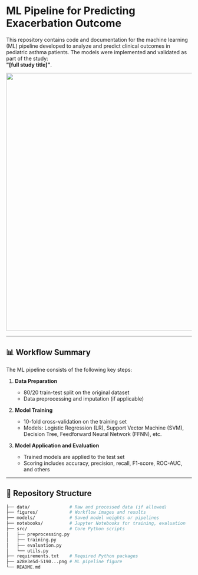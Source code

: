 # ML Pipeline for Predicting Exacerbation Outcome

This repository contains code and documentation for the machine learning (ML) pipeline developed to analyze and predict clinical outcomes in pediatric asthma patients. 
The models were implemented and validated as part of the study:  
**"[full study title]"**.

<p align="center">
  <img src="C:\DATA\UdeM\Presentation\ERS2025\Pipeline.png" width="700"/>
</p>

---

## 📊 Workflow Summary

The ML pipeline consists of the following key steps:

1. **Data Preparation**  
   - 80/20 train-test split on the original dataset  
   - Data preprocessing and imputation (if applicable)

2. **Model Training**  
   - 10-fold cross-validation on the training set  
   - Models: Logistic Regression (LR), Support Vector Machine (SVM), Decision Tree, Feedforward Neural Network (FFNN), etc.

3. **Model Application and Evaluation**  
   - Trained models are applied to the test set  
   - Scoring includes accuracy, precision, recall, F1-score, ROC-AUC, and others

---

## 📂 Repository Structure

```bash
├── data/               # Raw and processed data (if allowed)
├── figures/            # Workflow images and results
├── models/             # Saved model weights or pipelines
├── notebooks/          # Jupyter Notebooks for training, evaluation
├── src/                # Core Python scripts
│   ├── preprocessing.py
│   ├── training.py
│   ├── evaluation.py
│   └── utils.py
├── requirements.txt    # Required Python packages
├── a28e3e5d-5190...png # ML pipeline figure
└── README.md
